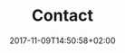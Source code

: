 ---
title: Contact
date: 2017-11-09T14:50:58+02:00
draft: false
description: Informations de contact pour Marmotte Productions
header:
  description: Tout projet débute par une <span class="accent-text">conversation</span>, n'hésitez pas à nous contacter !
  image:
    url: contact-hero.png
    alt: The chair for meeting image
    media: "(max-width: 46.25em)"
    params:
    - options: 1130x500
    - options: 848x443 Center
    - options: 565x420 Center
    - options: 360x318
text_groups:
  - name: Par e-mail
    description: <a class="accent-text bold-text" href="mailto:contact@marmotteproductions.ch">contact@marmotteproductions.ch</a></p>
  - name: Par courrier
    description: Marmotte Productions <br> c/o Gaspard Vignon <br> Grand Rue 36 <br> 1896 Vouvry VS
---